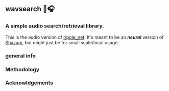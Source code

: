 ## wavsearch 🔖🎧

### A simple audio search/retrieval library.
This is the audio version of [ripple_net](https://github.com/kelechi-c/ripple_net).
It's meant to be an **_neural_** version of [Shazam](https://www.shazam.com/), but might just be for small scale/local usage.

### general info

### Methodology

### Acknowldgements
